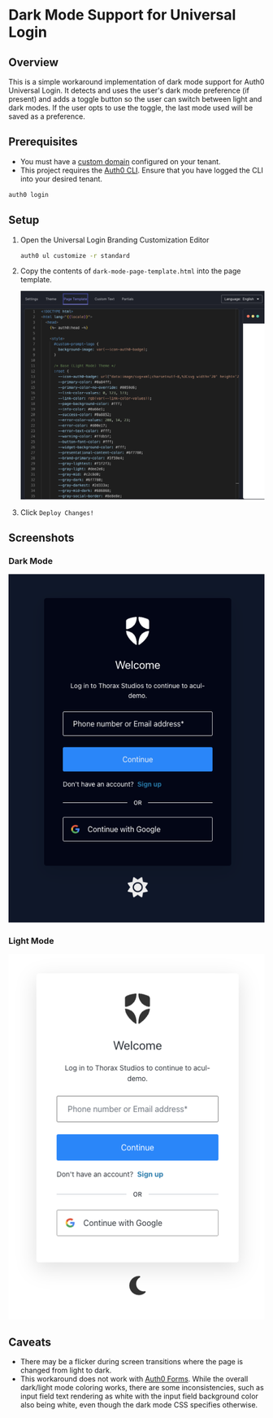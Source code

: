 # Dark Mode Support for Universal Login

## Overview

This is a simple workaround implementation of dark mode support for Auth0 Universal Login. It detects and uses
the user's dark mode preference (if present) and adds a toggle button so the user can switch between light and
dark modes. If the user opts to use the toggle, the last mode used will be saved as a preference.

## Prerequisites

- You must have a [custom domain](https://auth0.com/docs/customize/custom-domains) configured on your tenant.
- This project requires the [Auth0 CLI](https://github.com/auth0/auth0-cli). Ensure
  that you have logged the CLI into your desired tenant.

```bash
auth0 login
```

## Setup

1. Open the Universal Login Branding Customization Editor

   ```bash
   auth0 ul customize -r standard
   ```

2. Copy the contents of `dark-mode-page-template.html` into the page template.

   ![Page template content](./images/page-template-content.png)

3. Click `Deploy Changes!`

## Screenshots

### Dark Mode

![Dark Mode](./images/dark-mode.png)

### Light Mode

![Light Mode](./images/light-mode.png)

## Caveats

- There may be a flicker during screen transitions where the page is changed from light to dark.
- This workaround does not work with [Auth0 Forms](https://auth0.com/docs/customize/forms). While the overall dark/light mode coloring works, there are some inconsistencies, such as input field text rendering as white with the input field background color also being white, even though the dark mode CSS specifies otherwise.
